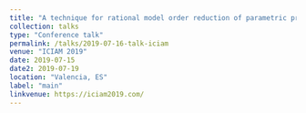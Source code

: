 ```yaml
---
title: "A technique for rational model order reduction of parametric problems lacking uniform inf-sup stability"
collection: talks
type: "Conference talk"
permalink: /talks/2019-07-16-talk-iciam
venue: "ICIAM 2019"
date: 2019-07-15
date2: 2019-07-19
location: "Valencia, ES"
label: "main"
linkvenue: https://iciam2019.com/
---
```


